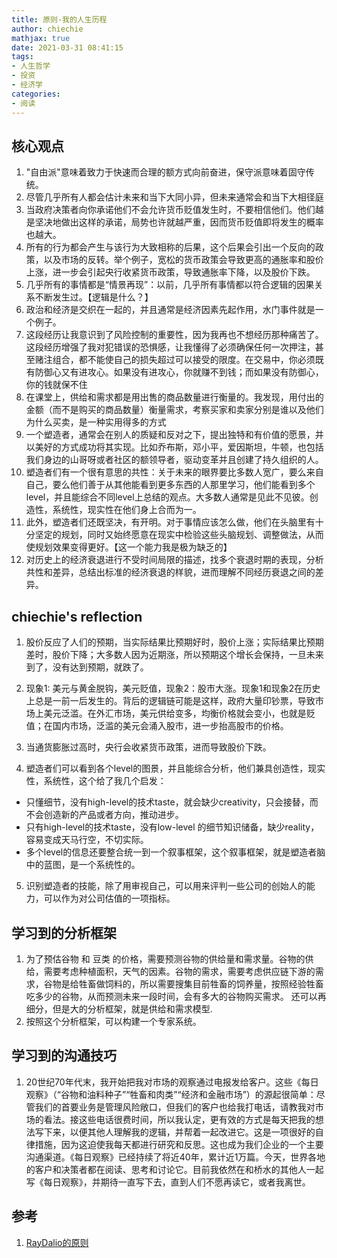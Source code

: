 ```yaml
---
title: 原则-我的人生历程
author: chiechie
mathjax: true
date: 2021-03-31 08:41:15
tags:
- 人生哲学
- 投资
- 经济学
categories:
- 阅读
---
```




## 核心观点
1. "自由派"意味着致力于快速而合理的额方式向前奋进，保守派意味着固守传统。
2. 尽管几乎所有人都会估计未来和当下大同小异，但未来通常会和当下大相径庭
3. 当政府决策者向你承诺他们不会允许货币贬值发生时，不要相信他们。他们越是坚决地做出这样的承诺，局势也许就越严重，因而货币贬值即将发生的概率也越大。
4. 所有的行为都会产生与该行为大致相称的后果，这个后果会引出一个反向的政策，以及市场的反转。举个例子，宽松的货币政策会导致更高的通胀率和股价上涨，进一步会引起央行收紧货币政策，导致通胀率下降，以及股价下跌。
5. 几乎所有的事情都是“情景再现”：以前，几乎所有事情都以符合逻辑的因果关系不断发生过。【逻辑是什么？】
6. 政治和经济是交织在一起的，并且通常是经济因素先起作用，水门事件就是一个例子。
7. 这段经历让我意识到了风险控制的重要性，因为我再也不想经历那种痛苦了。这段经历增强了我对犯错误的恐惧感，让我懂得了必须确保任何一次押注，甚至赌注组合，都不能使自己的损失超过可以接受的限度。在交易中，你必须既有防御心又有进攻心。如果没有进攻心，你就赚不到钱；而如果没有防御心，你的钱就保不住
8. 在课堂上，供给和需求都是用出售的商品数量进行衡量的。我发现，用付出的金额（而不是购买的商品数量）衡量需求，考察买家和卖家分别是谁以及他们为什么买卖，是一种实用得多的方式
9. 一个塑造者，通常会在别人的质疑和反对之下，提出独特和有价值的愿景，并以美好的方式成功将其实现。比如乔布斯，邓小平，爱因斯坦，牛顿，也包括我们身边的山哥呀或者社区的额领导者，驱动变革并且创建了持久组织的人。
10. 塑造者们有一个很有意思的共性：关于未来的眼界要比多数人宽广，要么来自自己，要么他们善于从其他能看到更多东西的人那里学习，他们能看到多个level，并且能综合不同level上总结的观点。大多数人通常是见此不见彼。创造性，系统性，现实性在他们身上合而为一。
11. 此外，塑造者们还既坚决，有开明。对于事情应该怎么做，他们在头脑里有十分坚定的规划，同时又始终愿意在现实中检验这些头脑规划、调整做法，从而使规划效果变得更好。【这一个能力我是极为缺乏的】
12. 对历史上的经济衰退进行不受时间局限的描述，找多个衰退时期的表现，分析共性和差异，总结出标准的经济衰退的样貌，进而理解不同经历衰退之间的差异。




## chiechie's reflection

1. 股价反应了人们的预期，当实际结果比预期好时，股价上涨；实际结果比预期差时，股价下降；大多数人因为近期涨，所以预期这个增长会保持，一旦未来到了，没有达到预期，就跌了。 
2. 现象1:  美元与黄金脱钩，美元贬值，现象2：股市大涨。现象1和现象2在历史上总是一前一后发生的。背后的逻辑链可能是这样，政府大量印钞票，导致市场上美元泛滥。在外汇市场，美元供给变多，均衡价格就会变小，也就是贬值；在国内市场，泛滥的美元会涌入股市，进一步抬高股市的价格。
3. 当通货膨胀过高时，央行会收紧货币政策，进而导致股价下跌。

4. 塑造者们可以看到各个level的图景，并且能综合分析，他们兼具创造性，现实性，系统性，这个给了我几个启发：

- 只懂细节，没有high-level的技术taste，就会缺少creativity，只会接替，而不会创造新的产品或者方向，推动进步。
- 只有high-level的技术taste，没有low-level 的细节知识储备，缺少reality，容易变成天马行空，不切实际。
- 多个level的信息还要整合统一到一个叙事框架，这个叙事框架，就是塑造者脑中的蓝图，是一个系统性的。

5. 识别塑造者的技能，除了用审视自己，可以用来评判一些公司的创始人的能力，可以作为对公司估值的一项指标。

## 学习到的分析框架
1. 为了预估谷物 和 豆类 的价格，需要预测谷物的供给量和需求量。谷物的供给，需要考虑种植面积，天气的因素。谷物的需求，需要考虑供应链下游的需求，谷物是给牲畜做饲料的，所以需要搜集目前牲畜的饲养量，按照经验牲畜吃多少的谷物，从而预测未来一段时间，会有多大的谷物购买需求。
还可以再细分，但是大的分析框架，就是供给和需求模型.
2. 按照这个分析框架，可以构建一个专家系统。


## 学习到的沟通技巧
1. 20世纪70年代末，我开始把我对市场的观察通过电报发给客户。这些《每日观察》（“谷物和油料种子”“牲畜和肉类”“经济和金融市场”）的源起很简单：尽管我们的首要业务是管理风险敞口，但我们的客户也给我打电话，请教我对市场的看法。接这些电话很费时间，所以我认定，更有效的方式是每天把我的想法写下来，以便其他人理解我的逻辑，并帮着一起改进它。这是一项很好的自律措施，因为这迫使我每天都进行研究和反思。这也成为我们企业的一个主要沟通渠道。《每日观察》已经持续了将近40年，累计近1万篇。今天，世界各地的客户和决策者都在阅读、思考和讨论它。目前我依然在和桥水的其他人一起写《每日观察》，并期待一直写下去，直到人们不愿再读它，或者我离世。

## 参考
1. [RayDalio的原则](https://weread.qq.com/web/reader/848324405e0fe08483ab6a4kc7432af0210c74d97b01b1c)